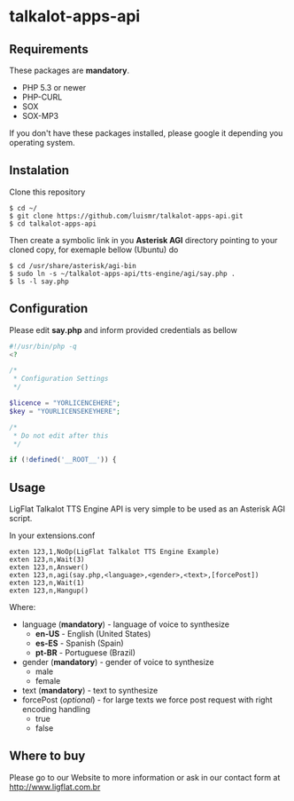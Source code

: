 # talkalot-apps-api

## Requirements

These packages are **mandatory**.

* PHP 5.3 or newer
* PHP-CURL
* SOX
* SOX-MP3

If you don't have these packages installed, please google it depending you operating system.

## Instalation

Clone this repository

```
$ cd ~/
$ git clone https://github.com/luismr/talkalot-apps-api.git
$ cd talkalot-apps-api
```

Then create a symbolic link in you **Asterisk AGI** directory pointing to your cloned copy, for exemaple bellow (Ubuntu) do

```
$ cd /usr/share/asterisk/agi-bin
$ sudo ln -s ~/talkalot-apps-api/tts-engine/agi/say.php .
$ ls -l say.php
```
## Configuration

Please edit **say.php** and inform provided credentials as bellow

```php
#!/usr/bin/php -q
<?

/*
 * Configuration Settings
 */

$licence = "YORLICENCEHERE";
$key = "YOURLICENSEKEYHERE";

/*
 * Do not edit after this
 */

if (!defined('__ROOT__')) {

```

## Usage

LigFlat Talkalot TTS Engine API is very simple to be used as an Asterisk AGI script.

In your extensions.conf
```
exten 123,1,NoOp(LigFlat Talkalot TTS Engine Example)
exten 123,n,Wait(3)
exten 123,n,Answer()
exten 123,n,agi(say.php,<language>,<gender>,<text>,[forcePost])
exten 123,n,Wait(1)
exten 123,n,Hangup()
```

Where:

- language (**mandatory**) - language of voice to synthesize
   - **en-US** - English (United States)
   - **es-ES** - Spanish (Spain)
   - **pt-BR** - Portuguese (Brazil)
- gender (**mandatory**) - gender of voice to synthesize
   - male
   - female
- text (**mandatory**) - text to synthesize 
- forcePost (*optional*) - for large texts we force post request with right encoding handling
   - true
   - false

## Where to buy

Please go to our Website to more information or ask in our contact form at http://www.ligflat.com.br
